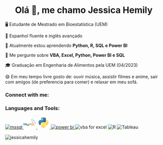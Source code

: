 
<h1 align="center">Olá 👋, me chamo Jessica Hemily</h1>

 🖥️ Estudante de Mestrado em Bioestatística (UEM)

 💞️ Espanhol fluente e inglês avançado

 🌱 Atualmente estou aprendendo **Python, R, SQL e Power BI**

 💬 Me pergunte sobre **VBA, Excel, Python, Power BI e SQL**

 🎓 Graduação em Engenharia de Alimentos pela UEM (04/2023)

 😄 Em meu tempo livre gosto de: ouvir música, assistir filmes e anime, sair com amigos (de preferencia para comer) e relaxar em meu sofá.







<h3 align="left">Connect with me:</h3>
<p align="left">
</p>

<h3 align="left">Languages and Tools:</h3>
<p align="left">
  <a href="https://www.microsoft.com/en-us/sql-server" target="_blank" rel="noreferrer"> <img src="https://www.svgrepo.com/show/303229/microsoft-sql-server-logo.svg" alt="mssql" width="40" height="40"/> </a>
  <a href="https://www.mysql.com/" target="_blank" rel="noreferrer"> <img src="https://raw.githubusercontent.com/devicons/devicon/master/icons/mysql/mysql-original-wordmark.svg" alt="mysql" width="40" height="40"/> </a>
  <a href="https://www.python.org" target="_blank" rel="noreferrer"> <img src="https://raw.githubusercontent.com/devicons/devicon/master/icons/python/python-original.svg" alt="python" width="40" height="40"/> </a> 
  <a href="https://powerbi.microsoft.com/pt-br/" target="_blank" rel="noreferrer"> <img src="https://www.tekenable.ie/wp-content/uploads/2019/09/PowerBI-Icon-Transparent.png" alt="power bi" width="40" height="40"/> </a> 
  <a  target="_blank" rel="noreferrer"> <img src="https://excel-templates.com/wp-content/uploads/2018/06/vba_tiny.png" alt="vba for excel" width="40" height="40"/> </a>
   <a  target="_blank" rel="noreferrer"> <img src="https://th.bing.com/th/id/R.3ea18530bb1605940b6d6e941150428a?rik=0dUKbvVLECDGug&riu=http%3a%2f%2fwww.bosontreinamentos.com.br%2fwp-content%2fuploads%2f2020%2f12%2flogo-linguagem-r.png&ehk=7FhlIDDMYw%2bqE7WthoGg%2biszQC3O6oZyoz18zYcPd18%3d&risl=&pid=ImgRaw&r=0" alt="R" width="48" height="40"/> </a>
   <a  target="_blank" rel="noreferrer"> <img src="https://th.bing.com/th/id/R.40786ea6c2f10de22497c76e003d3f99?rik=kCr5Ay%2f515Z7Xw&pid=ImgRaw&r=0" alt="Tableau" width="40" height="40"/> </a> </p>


<p><img align="center" src="https://github-readme-stats.vercel.app/api/top-langs?username=jessicahemily&show_icons=true&locale=en&layout=compact" alt="jessicahemily" /></p>



<!---
👀
👯
🧠
🎯
📚
💙
🛠️
🚀

- 👋 Hi, I’m @JessicaHemily
- 👀 I’m interested in ...
- 🌱 I’m currently learning ...
- 💞️ I’m looking to collaborate on ...
- 📫 How to reach me ...

JessicaHemily/JessicaHemily is a ✨ special ✨ repository because its `README.md` (this file) appears on your GitHub profile.
You can click the Preview link to take a look at your changes.
--->
